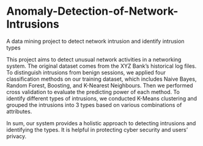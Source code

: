 # Anomaly-Detection-of-Network-Intrusions
A data mining project to detect network intrusion and identify intrusion types

This project aims to detect unusual network activities in a networking system. The original dataset comes from the XYZ Bank’s historical log files. To distinguish intrusions from benign sessions, we applied four classification methods on our training dataset, which includes Naive Bayes, Random Forest, Boosting, and K-Nearest Neighbours. Then we performed cross validation to evaluate the predicting power of each method. To identify different types of intrusions, we conducted K-Means clustering and grouped the intrusions into 3 types based on various combinations of attributes.

In sum, our system provides a holistic approach to detecting intrusions and identifying the types. It is helpful in protecting cyber security and users’ privacy.
